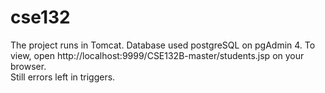 <!--
 * @Author: Neil Min
 * @Date: 2018-06-08 11:54:28
 * @LastEditTime: 2021-06-11 16:48:15
 * @LastEditors: Please set LastEditors
 * @Description: In User Settings Edit
 * @FilePath: /webapps/CSE132B-master/README.md
-->
# cse132

The project runs in Tomcat. Database used postgreSQL on pgAdmin 4. To view, open http://localhost:9999/CSE132B-master/students.jsp on your browser.   
Still errors left in triggers.        
                    
